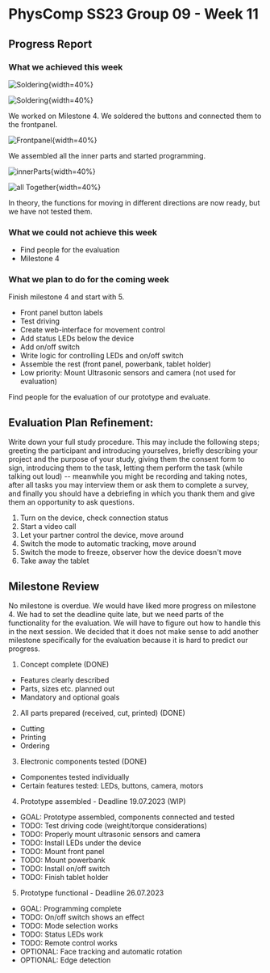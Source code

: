 # PhysComp SS23 Group 09 - Week 11

## Progress Report

### What we achieved this week

![Soldering](Figures/solderingButton.jpg){width=40%}

![Soldering](Figures/solderingButton2.jpg){width=40%}

We worked on Milestone 4. We soldered the buttons and connected them to the frontpanel. 

![Frontpanel](Figures/finishedFrontpanel.jpg){width=40%}

We assembled all the inner parts and started programming.

![innerParts](Figures/innerComponents_connected.jpg){width=40%}


![all Together](Figures/allTogether.jpg){width=40%}

In theory, the functions for moving in different directions are now ready, but we have not tested them.


### What we could not achieve this week

* Find people for the evaluation
* Milestone 4

### What we plan to do for the coming week

Finish milestone 4 and start with 5. 
* Front panel button labels
* Test driving
* Create web-interface for movement control
* Add status LEDs below the device
* Add on/off switch
* Write logic for controlling LEDs and on/off switch
* Assemble the rest (front panel, powerbank, tablet holder)
* Low priority: Mount Ultrasonic sensors and camera (not used for evaluation)

Find people for the evaluation of our prototype and evaluate.


## Evaluation Plan Refinement:
Write down your full study procedure. This may include the following steps; greeting the participant and introducing yourselves, briefly describing your project and the purpose of your study, giving them the consent form to sign, introducing them to the task, letting them perform the task (while talking out loud) -- meanwhile you might be recording and taking notes, after all tasks you may interview them or ask them to complete a survey, and finally you should have a debriefing in which you thank them and give them an opportunity to ask questions.

1. Turn on the device, check connection status
2. Start a video call
3. Let your partner control the device, move around
4. Switch the mode to automatic tracking, move around
5. Switch the mode to freeze, observer how the device doesn't move
6. Take away the tablet


## Milestone Review

No milestone is overdue. We would have liked more progress on milestone 4. We had to set the deadline quite late, but we need parts of the functionality for the evaluation. We will have to figure out how to handle this in the next session. We decided that it does not make sense to add another milestone specifically for the evaluation because it is hard to predict our progress.

1. Concept complete (DONE)
- Features clearly described
- Parts, sizes etc. planned out
- Mandatory and optional goals

2. All parts prepared (received, cut, printed) (DONE)
- Cutting
- Printing
- Ordering

3. Electronic components tested (DONE)
- Componentes tested individually
- Certain features tested: LEDs, buttons, camera, motors

4. Prototype assembled - Deadline 19.07.2023 (WIP)
- GOAL: Prototype assembled, components connected and tested
- TODO: Test driving code (weight/torque considerations)
- TODO: Properly mount ultrasonic sensors and camera
- TODO: Install LEDs under the device
- TODO: Mount front panel
- TODO: Mount powerbank
- TODO: Install on/off switch
- TODO: Finish tablet holder

5. Prototype functional - Deadline 26.07.2023
- GOAL: Programming complete
- TODO: On/off switch shows an effect
- TODO: Mode selection works
- TODO: Status LEDs work
- TODO: Remote control works
- OPTIONAL: Face tracking and automatic rotation
- OPTIONAL: Edge detection
